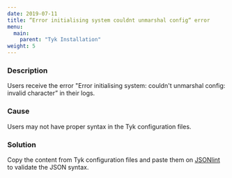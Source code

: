 ```yaml
---
date: 2019-07-11
title: “Error initialising system couldnt unmarshal config“ error
menu:
  main:
    parent: "Tyk Installation"
weight: 5 
---
```


### Description

Users receive the error "Error initialising system: couldn't unmarshal config: invalid character” in their logs.

### Cause

Users may not have proper syntax in the Tyk configuration files.

### Solution

Copy the content from  Tyk configuration files and paste them on [JSONlint][1] to validate the JSON syntax.

 [1]: https://jsonlint.com/